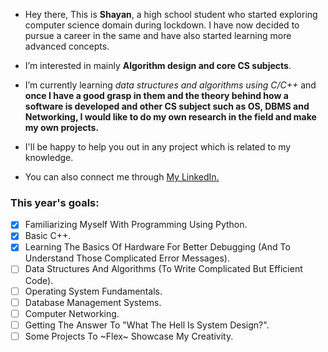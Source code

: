 - Hey there, This is **Shayan**, a high school student who started exploring computer science domain during lockdown. I have now decided to pursue a career in the same and have also started learning more advanced concepts.

- I’m interested in mainly **Algorithm design and core CS subjects**.
- I’m currently learning *data structures and algorithms using C/C++* and **once I have a good grasp in them and the theory behind how a software is developed and other CS subject such as OS, DBMS and Networking, I would like to do my own research in the field and make my own projects.**
- I'll be happy to help you out in any project which is related to my knowledge.
- You can also connect me through [My LinkedIn.](https://www.linkedin.com/in/shayan-mohammad-a68286278)

### This year's goals:
- [x] Familiarizing Myself With Programming Using Python. 
- [x] Basic C++.
- [x] Learning The Basics Of Hardware For Better Debugging (And To Understand Those Complicated Error Messages).
- [ ] Data Structures And Algorithms (To Write Complicated But Efficient Code).
- [ ] Operating System Fundamentals.
- [ ] Database Management Systems.
- [ ] Computer Networking.
- [ ] Getting The Answer To "What The Hell Is System Design?".
- [ ] Some Projects To ~Flex~ Showcase My Creativity.

<!---
md-shayan/md-shayan is a ✨ special ✨ repository because its `README.md` (this file) appears on your GitHub profile.
You can click the Preview link to take a look at your changes.
--->
